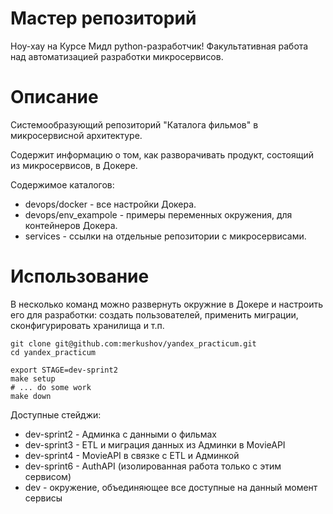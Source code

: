 # Мастер репозиторий

Ноу-хау на Курсе Мидл python-разработчик! Факультативная работа над автоматизацией разработки микросервисов.

# Описание

Системообразующий репозиторий "Каталога фильмов" в микросервисной архитектуре.

Содержит информацию о том, как разворачивать продукт, состоящий из микросервисов, в Докере.

Содержимое каталогов:
- devops/docker - все настройки Докера.
- devops/env_exampole - примеры переменных окружения, для контейнеров Докера.
- services - ссылки на отдельные репозитории с микросервисами.

# Использование

В несколько команд можно развернуть окружние в Докере и настроить его для разработки: создать пользователей, применить миграции, сконфигурировать хранилища и т.п. 

```
git clone git@github.com:merkushov/yandex_practicum.git
cd yandex_practicum

export STAGE=dev-sprint2
make setup
# ... do some work
make down
```

Доступные стейджи:
* dev-sprint2 - Админка с данными о фильмах
* dev-sprint3 - ETL и миграция данных из Админки в MovieAPI
* dev-sprint4 - MovieAPI в связке с ETL и Админкой
* dev-sprint6 - AuthAPI (изолированная работа только с этим сервисом)
* dev - окружение, объединяющее все доступные на данный момент сервисы